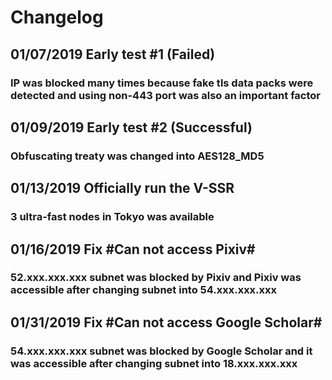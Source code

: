 # Changelog
## 01/07/2019    Early test #1 (Failed) 
### IP was blocked many times because fake tls data packs were detected and using non-443 port was also an important factor
## 01/09/2019    Early test #2 (Successful)  
### Obfuscating treaty was changed into AES128_MD5
## 01/13/2019    Officially run the V-SSR 
### 3 ultra-fast nodes in Tokyo was available
## 01/16/2019    Fix #Can not access Pixiv#   
### 52.xxx.xxx.xxx subnet was blocked by Pixiv and Pixiv was accessible after changing subnet into 54.xxx.xxx.xxx
## 01/31/2019    Fix #Can not access Google Scholar#  
### 54.xxx.xxx.xxx subnet was blocked by Google Scholar and it was accessible after changing subnet into 18.xxx.xxx.xxx
